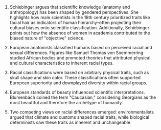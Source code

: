 
1. Schiebinger argues that scientific knowledge (anatomy and anthropology) has been shaped by gendered perspectives. She highlights how male scientists in the 18th century prioritized traits like facial hair as indicators of human hierarchy–often projecting their cultural biases onto scientific classification. Additionally, Schiebinger points out how the absence of women in academia contributed to the biased nature of "objective" science.
    
2. European anatomists classified humans based on perceived racial and sexual differences. Figures like Samuel Thomas von Soemmerring studied African bodies and promoted theories that attributed physical and cultural characteristics to inherent racial types.
    
3. Racial classifications were based on arbitrary physical traits, such as skull shape and skin color. These classifications often supported European superiority and downplayed diversity within racial groups.
    
4. European standards of beauty influenced scientific interpretations. Blumenbach coined the term "Caucasian," considering Georgians as the most beautiful and therefore the archetype of humanity.
    
5. Two competing views on racial differences emerged: environmentalists argued that climate and customs shaped racial traits, while biological determinists saw these traits as inherent and unchangeable.
    